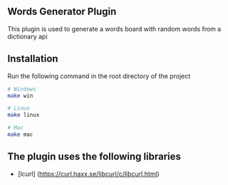 ##  Words Generator Plugin

This plugin is used to generate a words board with random words from a dictionary api

## Installation
Run the following command in the root directory of the project

```bash
# Windows
make win

# Linux
make linux

# Mac
make mac
``````
## The plugin uses the following libraries
- [lcurl] (https://curl.haxx.se/libcurl/c/libcurl.html)